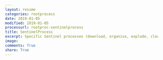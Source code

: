 ```yaml
---
layout: resume
categories: rootprocess
date: 2019-01-05
modified: 2019-01-05
processurl: rootproc-sentinelprocess
title: SentinelProcess
excerpt: Specific Sentinel processes (download, organise, explode, cloud, masking)
image: 
comments: True
share: True
---
```

